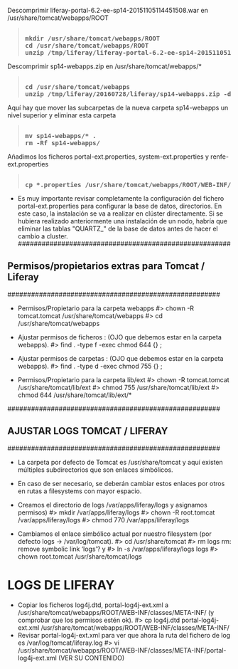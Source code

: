 Descomprimir liferay-portal-6.2-ee-sp14-20151105114451508.war en /usr/share/tomcat/webapps/ROOT 

<blockquote>
<pre><strong>
mkdir /usr/share/tomcat/webapps/ROOT
cd /usr/share/tomcat/webapps/ROOT
unzip /tmp/liferay/liferay-portal-6.2-ee-sp14-20151105114451508.war -d .
</strong></pre>
</blockquote>
Descomprimir sp14-webapps.zip en /usr/share/tomcat/webapps/*
<blockquote>
<pre><strong>
cd /usr/share/tomcat/webapps
unzip /tmp/liferay/20160728/liferay/sp14-webapps.zip -d .
</strong></pre>
</blockquote>

Aquí hay que mover las subcarpetas de la nueva carpeta sp14-webapps un nivel superior y eliminar esta carpeta

<blockquote>
<pre><strong>
mv sp14-webapps/* .
rm -Rf sp14-webapps/
</strong></pre>
</blockquote>

Añadimos los ficheros portal-ext.properties, system-ext.properties y renfe-ext.properties
<blockquote>
<pre><strong>
cp *.properties /usr/share/tomcat/webapps/ROOT/WEB-INF/classes/
</strong></pre>
</blockquote>


- Es muy importante revisar completamente la configuración del fichero portal-ext.properties para configurar la base de datos, directorios. En este caso, la instalación se va a realizar en clúster directamente. Si se hubiera realizado anteriormente una instalación de un nodo, habría que eliminar las tablas "QUARTZ_" de la base de datos antes de hacer el cambio a cluster.
######################################################
## Permisos/propietarios extras para Tomcat / Liferay
######################################################

- Permisos/Propietario para la carpeta webapps
#> chown -R tomcat.tomcat /usr/share/tomcat/webapps
#> cd /usr/share/tomcat/webapps
- Ajustar permisos de ficheros : (OJO que debemos estar en la carpeta webapps).
#> find . -type f -exec chmod 644 {} \;
- Ajustar permisos de carpetas : (OJO que debemos estar en la carpeta webapps).
#> find . -type d -exec chmod 755 {} \;

- Permisos/Propietario para la carpeta lib/ext
#> chown -R tomcat.tomcat /usr/share/tomcat/lib/ext
#> chmod 755 /usr/share/tomcat/lib/ext
#> chmod 644 /usr/share/tomcat/lib/ext/*

######################################################
## AJUSTAR LOGS TOMCAT / LIFERAY
######################################################
- La carpeta por defecto de Tomcat es /usr/share/tomcat y aquí existen múltiples subdirectorios que son enlaces simbólicos. 
- En caso de ser necesario, se deberán cambiar estos enlaces por otros en rutas a filesystems con mayor espacio.

- Creamos el directorio de logs /var/apps/liferay/logs y asignamos permisos)
#> mkdir /var/apps/liferay/logs
#> chown -R root.tomcat /var/apps/liferay/logs
#> chmod 770 /var/apps/liferay/logs

- Cambiamos el enlace simbólico actual por nuestro filesystem (por defecto  logs -> /var/log/tomcat).
#> cd /usr/share/tomcat
#> rm logs
rm: remove symbolic link ‘logs’? y
#> ln -s /var/apps/liferay/logs logs
#> chown root.tomcat /usr/share/tomcat/logs

# LOGS DE LIFERAY
- Copiar los ficheros log4j.dtd, portal-log4j-ext.xml a /usr/share/tomcat/webapps/ROOT/WEB-INF/classes/META-INF/ (y comprobar que los permisos estén ok).
#> cp log4j.dtd portal-log4j-ext.xml /usr/share/tomcat/webapps/ROOT/WEB-INF/classes/META-INF/
- Revisar portal-log4j-ext.xml para ver que ahora la ruta del fichero de log es /var/log/tomcat/liferay.log
#> vi /usr/share/tomcat/webapps/ROOT/WEB-INF/classes/META-INF/portal-log4j-ext.xml
(VER SU CONTENIDO)


